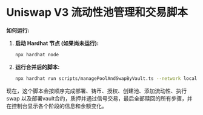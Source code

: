 # Uniswap V3 流动性池管理和交易脚本

**如何运行:**

1.  **启动 Hardhat 节点 (如果尚未运行):**
    ```bash
    npx hardhat node
    ```
2.  **运行合并后的脚本:**
    ```bash
    npx hardhat run scripts/managePoolAndSwapByVault.ts --network localhost
    ```

现在，这个脚本会按顺序完成部署、铸币、授权、创建池、添加流动性、执行 swap 以及部署vault合约，质押并通过信号交易，最后全部赎回的所有步骤，并在控制台显示各个阶段的信息和余额变化。

